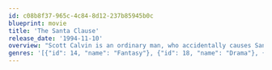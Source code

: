 ```yaml
---
id: c08b8f37-965c-4c84-8d12-237b85945b0c
blueprint: movie
title: 'The Santa Clause'
release_date: '1994-11-10'
overview: "Scott Calvin is an ordinary man, who accidentally causes Santa Claus to fall from his roof on Christmas Eve and is knocked unconscious. When he and his young son finish Santa's trip and deliveries, they go to the North Pole, where Scott learns he must become the new Santa and convince those he loves that he is indeed, Father Christmas."
genres: '[{"id": 14, "name": "Fantasy"}, {"id": 18, "name": "Drama"}, {"id": 35, "name": "Comedy"}, {"id": 10751, "name": "Family"}]'
---
```

